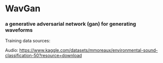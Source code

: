 # WavGan
### a generative adversarial network (gan) for generating waveforms

Training data sources:

Audio:
https://www.kaggle.com/datasets/mmoreaux/environmental-sound-classification-50?resource=download

